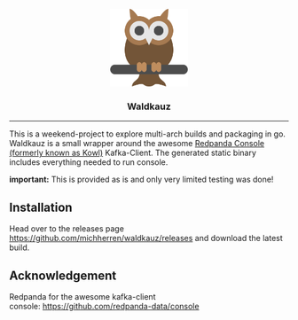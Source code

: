 <p align="center">
  <img alt="Waldkauz Logo" src="icon/icon.png" height="140" />
  <h3 align="center">Waldkauz</h3>
</p>

---

This is a weekend-project to explore multi-arch builds and packaging in go. Waldkauz is a small wrapper around the awesome [Redpanda Console (formerly known as Kowl)](https://github.com/redpanda-data/console) Kafka-Client. The generated static binary includes everything needed to run console.

**important:** This is provided as is and only very limited testing was done!

## Installation
Head over to the releases page https://github.com/michherren/waldkauz/releases and download the latest build.

## Acknowledgement
Redpanda for the awesome kafka-client console: https://github.com/redpanda-data/console
